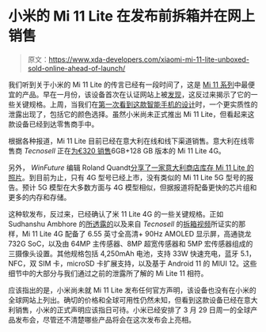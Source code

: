 # 小米的 Mi 11 Lite 在发布前拆箱并在网上销售

> 原文：<https://www.xda-developers.com/xiaomi-mi-11-lite-unboxed-sold-online-ahead-of-launch/>

我们听到关于小米的 Mi 11 Lite 的传言已经有一段时间了，这是 [Mi 11 系列](https://www.xda-developers.com/xiaomi-mi-11/)中最便宜的产品。早在一月份，该设备首次在认证网站上被[发现](https://www.xda-developers.com/xiaomi-prepares-add-mid-range-lite-model-mi-11-line/)，这反过来揭示了它的一些关键规格。上周，当我们在[第一次看到这款智能手机的设计](https://www.xda-developers.com/mi-11-lite-leaked-render/)时，一个更实质性的泄露出现了，包括它的颜色选择。虽然小米尚未正式推出 Mi 11 Lite，但看起来这款设备已经到达零售商手中。

根据各种报道，Mi 11 Lite 目前已经在意大利在线和线下渠道销售。意大利在线零售商 *Tecnosell* 正在[为€320 销售](https://www.tecnosell.com/it/catalogsearch/result/index/?f=xiaomi+mi+11+lite+dual+sim+128gb+boba+black+italia+no+brand&q=xiaomi+mi+lite+dual+sim+128gb)6GB+128 GB 版本的 Mi 11 Lite 4G。

另外， *WinFuture* 编辑 Roland Quandt[分享了一家意大利商店库存 Mi 11 Lite 的照片](https://twitter.com/rquandt/status/1373796023378841601?s=19)。到目前为止，只有 4G 型号已经上市，没有类似的 Mi 11 Lite 5G 型号的报告。预计 5G 模型在大多数方面与 4G 模型相似，但据报道将配备更快的芯片组和更多的内存和存储。

这种软发布，反过来，已经确认了米 11 Lite 4G 的一些关键规格。正如 Sudhanshu Ambhore 的[所透露的](https://twitter.com/Sudhanshu1414/status/1373610301430501386?s=19)以及来自 *Tecnosell* 的[拆箱视频](https://www.youtube.com/watch?v=wjq9uooy1tM)所证实的那样，Mi 11 Lite 4G 配备了 6.55 英寸全高清+ 90Hz AMOLED 显示屏，高通骁龙 732G SoC，以及由 64MP 主传感器、8MP 超宽传感器和 5MP 宏传感器组成的三摄像头设置。其他规格包括 4,250mAh 电池，支持 33W 快速充电，蓝牙 5.1，NFC，双 SIM 卡，microSD 卡扩展支持，以及基于 Android 11 的 MIUI 12。这些细节中的大部分与我们通过之前的泄露所了解的 Mi Lite 11 相符。

应该指出的是，小米尚未就 Mi 11 Lite 发布任何官方声明，该设备也没有在小米的全球网站上列出。确切的价格和全球可用性仍然未知，但看到这款设备已经在意大利销售，小米的正式声明应该指日可待。小米已经安排了 3 月 29 日周一的全球产品发布会，尽管还不清楚哪些产品将会在这次发布会上亮相。